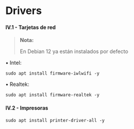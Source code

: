 # Drivers

#### IV.1 - Tarjetas de red 

> **Nota:**
> <p> <p>
>  
> En Debian 12 ya están instalados por defecto

• Intel:

~~~
sudo apt install firmware-iwlwifi -y
~~~

• Realtek:

~~~
sudo apt install firmware-realtek -y
~~~


#### IV.2 - Impresoras 

~~~
sudo apt install printer-driver-all -y
~~~

